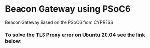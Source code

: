 # Beacon Gateway using PSoC6

Beacon Gateway Based on the PSoC6 from CYPRESS

### To solve the TLS Proxy error on Ubuntu 20.04 see the link below:
